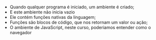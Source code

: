 * Quando qualquer programa é iniciado, um ambiente é criado;
* E este ambiente não inicia vazio
* Ele contém funções nativas da linguagem;
* Funções são blocos de código, que nos retornam um valor ou ação;
* O ambiente de JavaScript, neste curso, poderiamos entender como o navegador